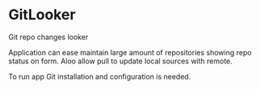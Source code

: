 # GitLooker
Git repo changes looker

Application can ease maintain large amount of repositories showing repo status on form.
Aloo allow pull to update local sources with remote.

To run app Git installation and configuration is needed.

